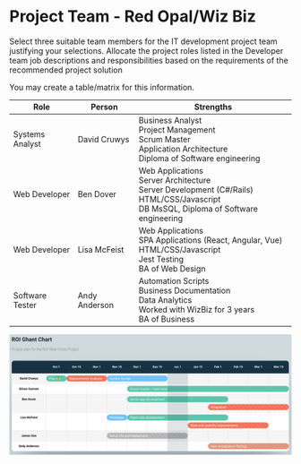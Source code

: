 # Project Team - Red Opal/Wiz Biz

Select three suitable team members for the IT development project team justifying your selections.
Allocate the project roles listed in the Developer team job descriptions and responsibilities based on the requirements of the recommended project solution

You may create a table/matrix for this information.


|Role|Person|Strengths|
|-|-|-|
|Systems Analyst| David Cruwys | Business Analyst<br>Project Management<br>Scrum Master<br/>Application Architecture<br/>Diploma of Software engineering |
|Web Developer| Ben Dover | Web Applications<br/>Server Architecture<br/>Server Development (C#/Rails)<br/>HTML/CSS/Javascript<br/>DB MsSQL, Diploma of Software engineering |
|Web Developer| Lisa McFeist | Web Applications<br/>SPA Applications (React, Angular, Vue)<br/>HTML/CSS/Javascript<br/>Jest Testing<br>BA of Web Design |
|Software Tester| Andy Anderson | Automation Scripts<br/>Business Documentation<br/>Data Analytics<br/>Worked with WizBiz for 3 years<br/>BA of Business |


![](./images/ghant.png)
